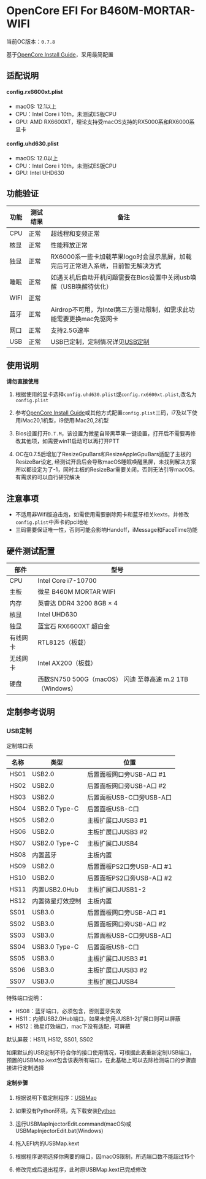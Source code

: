 # OpenCore EFI For B460M-MORTAR-WIFI

当前OC版本：`0.7.8`

基于[OpenCore Install Guide](https://dortania.github.io/OpenCore-Install-Guide/)，采用最简配置

## 适配说明

#### config.rx6600xt.plist

- macOS: 12.1以上
- CPU：Intel Core i 10th，未测试ES版CPU
- GPU: AMD RX6600XT，理论支持受macOS支持的RX5000系和RX6000系显卡

#### config.uhd630.plist

- macOS: 12.0以上
- CPU：Intel Core i 10th，未测试ES版CPU
- GPU: Intel UHD630

## 功能验证

| 功能 | 测试结果         | 备注                                                         |
| ---- | ---------------- | ------------------------------------------------------------ |
| CPU  | 正常            | 超线程和变频正常                                               |
| 核显 | 正常           | 性能释放正常                                                 |
| 独显 | 正常           | RX6000系一些卡加载苹果logo时会显示黑屏，加载完后可正常进入系统，目前暂无解决方式 |
| 睡眠 | 正常             | 如遇关机后自动开机问题需要在Bios设置中关闭usb唤醒（USB唤醒待优化）            |
| WIFI | 正常             |                                                              |
| 蓝牙 | 正常             | Airdrop不可用，为Intel第三方驱动限制，如需求此功能需要更换mac免驱网卡 |
| 网口 | 正常             | 支持2.5G速率                                                 |
| USB  | 正常             | USB已定制，定制情况详见[USB定制](#USB定制) |

## 使用说明

**请勿直接使用**

1. 根据使用的显卡选择`config.uhd630.plist`或`config.rx6600xt.plist`,改名为`config.plist`

2. 参考[OpenCore Install Guide](https://dortania.github.io/OpenCore-Install-Guide/config.plist/comet-lake.html#platforminfo)或其他方式配置`config.plist`三码，i7及以下使用iMac20,1机型，i9使用iMac20,2机型

3. Bios设置打开`D.T.M`，该设置为微星自带黑苹果一键设置，打开后不需要再修改其他项，如需要win11启动可以再打开PTT

4. OC在0.7.5后增加了ResizeGpuBars和ResizeAppleGpuBars适配了主板的ResizeBar设定, 经测试开启后会导致macOS睡眠唤醒黑屏，未找到解决方案所以都设定为了-1，同时主板的ResizeBar需要关闭，否则无法引导macOS。有需求的可以自行研究解决

## 注意事项

- 不适用非Wifi版迫击炮，如需使用需要删除网卡和蓝牙相关kexts，并修改`config.plist`中声卡的pci地址
- 三码需要保证唯一性，否则可能会影响Handoff，iMessage和FaceTime功能

## 硬件测试配置

| 部件     | 型号                     |
| -------- | ------------------------ |
| CPU      | Intel Core i7-10700           |
| 主板     | 微星 B460M MORTAR WIFI   |
| 内存     | 英睿达 DDR4 3200 8GB × 4 |
| 核显     | Intel UHD630            |
| 独显     | 蓝宝石 RX6600XT 超白金    |
| 有线网卡 | RTL8125（板载）          |
| 无线网卡 | Intel AX200（板载）      |
| 硬盘     | 西数SN750 500G（macOS） 闪迪 至尊高速 m.2 1TB（Windows）    |

## 定制参考说明

### USB定制

定制端口表

| 名称 | 类型             | 位置                      |
| ---- | ---------------- | ------------------------- |
| HS01 | USB2.0           | 后置面板网口旁USB-A口 #1  |
| HS02 | USB2.0           | 后置面板网口旁USB-A口 #2  |
| HS03 | USB2.0           | 后置面板USB-C口旁USB-A口  |
| HS04 | USB2.0 Type-C    | 后置面板USB-C口           |
| HS05 | USB2.0           | 主板扩展口JUSB3 #1        |
| HS06 | USB2.0           | 主板扩展口JUSB3 #2        |
| HS07 | USB2.0 Type-C    | 主板扩展口JUSB4           |
| HS08 | 内置蓝牙         | 主板内置                  |
| HS09 | USB2.0           | 后置面板PS2口旁USB-A口 #1 |
| HS10 | USB2.0           | 后置面板PS2口旁USB-A口 #2 |
| HS11 | 内置USB2.0Hub    | 主板扩展口JUSB1-2         |
| HS12 | 内置微星灯效控制 | 主板内置                  |
| SS01 | USB3.0           | 后置面板网口旁USB-A口 #1  |
| SS02 | USB3.0           | 后置面板网口旁USB-A口 #2  |
| SS03 | USB3.0           | 后置面板USB-C口旁USB-A口  |
| SS04 | USB3.0 Type-C    | 后置面板USB-C口           |
| SS05 | USB3.0           | 主板扩展口JUSB3 #1        |
| SS06 | USB3.0           | 主板扩展口JUSB3 #2        |
| SS07 | USB3.0           | 主板扩展口JUSB4           |

特殊端口说明：

- HS08：蓝牙端口，必须包含，否则蓝牙失效
- HS11：内部USB2.0Hub端口，如果未使用JUSB1-2扩展口则可以屏蔽
- HS12：微星灯效端口，mac下没有适配，可屏蔽

默认屏蔽：HS11, HS12, SS01, SS02

如果默认的USB定制不符合你的接口使用情况，可根据此表重新定制USB端口，预置的USBMap.kext包含该表所有端口，在此基础上可以去除检测端口的步骤直接进行定制选择

#### 定制步骤

1. 根据说明下载定制程序：[USBMap](https://github.com/corpnewt/USBMap)

2. 如果没有Python环境，先下载安装[Python](https://www.python.org/downloads/)

3. 运行USBMapInjectorEdit.command(macOS)或USBMapInjectorEdit.bat(Windows)

4. 拖入EFI内的USBMap.kext

5. 根据程序说明选择你需要的端口，因macOS限制，所选端口数不能超过15个

6. 修改完成后退出程序，此时原USBMap.kext已完成修改